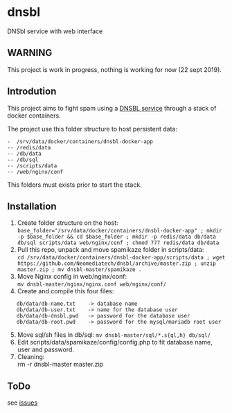 # dnsbl
DNSbl service with web interface

## WARNING
This project is work in progress, nothing is working for now (22 sept 2019).

## Introdution
This project aims to fight spam using a [DNSBL service](https://en.wikipedia.org/wiki/DNSBL) through a stack of docker containers.

The project use this folder structure to host persistent data:
```
-  /srv/data/docker/containers/dnsbl-docker-app
-- /redis/data
-- /db/data
-- /db/sql
-- /scripts/data
-- /web/nginx/conf
```
This folders must exists prior to start the stack.

## Installation
1. Create folder structure on the host:   
` base_folder="/srv/data/docker/containers/dnsbl-docker-app" ; mkdir -p $base_folder && cd $base_folder ; mkdir -p redis/data db/data db/sql scripts/data web/nginx/conf ; chmod 777 redis/data db/data `   
2. Pull this repo, unpack and move spamikaze folder in scripts/data:   
` cd /srv/data/docker/containers/dnsbl-docker-app/scripts/data ; wget https://github.com/Neomediatech/dnsbl/archive/master.zip ; unzip master.zip ; mv dnsbl-master/spamikaze . `   
3. Move Nginx config in web/nginx/conf:   
` mv dnsbl-master/nginx/nginx.conf web/nginx/conf/ `   
4. Create and compile this four files:   
```
   db/data/db-name.txt    -> database name
   db/data/db-user.txt    -> name for the database user
   db/data/db-dnsbl.pwd   -> password for the database user
   db/data/db-root.pwd    -> password for the mysql/mariadb root user    
```   
5. Move sql/sh files in db/sql:
` mv dnsbl-master/sql/*.s{ql,h} db/sql/ `   
6. Edit scripts/data/spamikaze/config/config.php to fit database name, user and password.   
16. Cleaning:   
  rm -r dnsbl-master master.zip   

## ToDo
see [issues](https://github.com/Neomediatech/dnsbl/issues?q=is%3Aopen+is%3Aissue+label%3Aenhancement)
